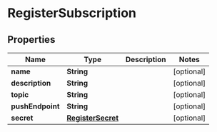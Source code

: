 
# RegisterSubscription

## Properties
Name | Type | Description | Notes
------------ | ------------- | ------------- | -------------
**name** | **String** |  |  [optional]
**description** | **String** |  |  [optional]
**topic** | **String** |  |  [optional]
**pushEndpoint** | **String** |  |  [optional]
**secret** | [**RegisterSecret**](RegisterSecret.md) |  |  [optional]



